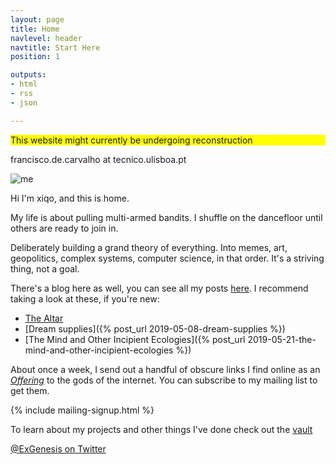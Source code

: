 ```yaml
---
layout: page
title: Home
navlevel: header
navtitle: Start Here
position: 1

outputs:
- html
- rss
- json

---
```


<p style="background-color:yellow">This website might currently be undergoing reconstruction</p>

francisco.de.carvalho at tecnico.ulisboa.pt

<img src="{{ site.url }}/assets/img/xiqpic3.jpg" alt="me"/>

Hi I'm xiqo, and this is home. 


My life is about pulling multi-armed bandits. I shuffle on the dancefloor until others are ready to join in.

Deliberately building a grand theory of everything. Into memes, art, geopolitics, complex systems, computer science, in that order. It's a striving thing, not a goal. 


There's a blog here as well, you can see all my posts [here](blog.html). I recommend taking a look at these, if you're new:

- [The Altar](_projects/the-altar.md)
- [Dream supplies]({% post_url 2019-05-08-dream-supplies %})
- [The Mind and Other Incipient Ecologies]({% post_url 2019-05-21-the-mind-and-other-incipient-ecologies %})

About once a week, I send out a handful of obscure links I find online as an [_Offering_](_projects/the-altar.md) to the gods of the internet. You can subscribe to my mailing list to get them.

{% include mailing-signup.html %}


To learn about my projects and other things I've done check out the [vault](vault.md)

[@ExGenesis on Twitter](https://twitter.com/home)
